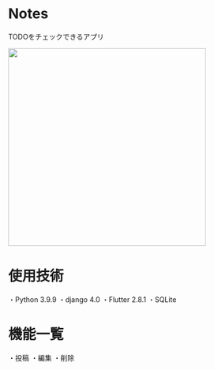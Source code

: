 # Notes
TODOをチェックできるアプリ

<img src="https://user-images.githubusercontent.com/71366764/148715154-793d5d70-254f-4d95-ba03-a6e7f8f84fef.gif" width="400">


# 使用技術
・Python 3.9.9
・django 4.0
・Flutter 2.8.1
・SQLite

# 機能一覧
・投稿
・編集
・削除
